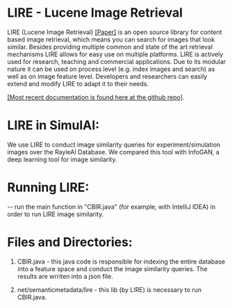 # LIRE - Lucene Image Retrieval
LIRE (Lucene Image Retrieval) [[Paper]](https://dl.acm.org/doi/pdf/10.1145/1459359.1459577) is an open source library for content based image retrieval, which means you can search for images that look similar. Besides providing multiple common and state of the art retrieval mechanisms LIRE allows for easy use on multiple platforms. LIRE is actively used for research, teaching and commercial applications. Due to its modular nature it can be used on process level (e.g. index images and search) as well as on image feature level. Developers and researchers can easily extend and modify LIRE to adapt it to their needs.

[[Most recent documentation is found here at the github repo]](https://github.com/dermotte/LIRE/blob/master/src/main/docs/developer-docs/docs/index.md).

# LIRE in SimulAI:
We use LIRE to conduct image similarity queries for experiment/simulation images over the RayleAI Database.
We compared this tool with InfoGAN, a deep learning tool for image similarity. 

# Running LIRE:

-- run the main function in "CBIR.java" (for example, with IntelliJ IDEA) in order to run LIRE image similarity.

# Files and Directories: 

1) CBIR.java - this java code is responsible for indexing the entire database into a feature space and conduct the image similarity queries. The results are wrriten into a json file.

2) net/semanticmetadata/lire - this lib (by LIRE) is necessary to run CBIR.java. 
